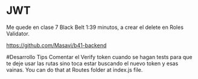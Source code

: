# JWT
Me quede en clase 7 Black Belt 1:39 minutos, a crear el delete en Roles Validator.




https://github.com/Masavi/b41-backend



#Desarrollo Tips
Comentar el Verify token cuando se hagan tests para que te deje usar las rutas sino toca estar buscando el nuevo token y esas vainas. You can do that at Routes folder at index.js file.